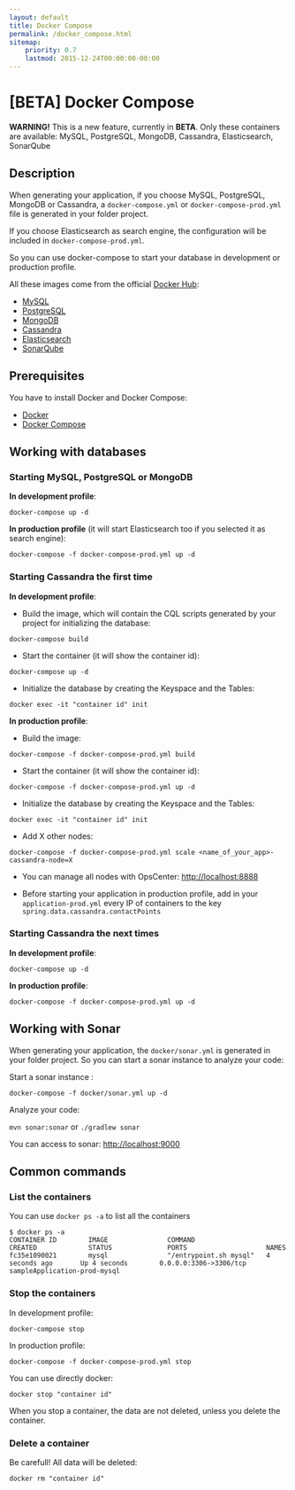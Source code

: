 ```yaml
---
layout: default
title: Docker Compose
permalink: /docker_compose.html
sitemap:
    priority: 0.7
    lastmod: 2015-12-24T00:00:00-00:00
---
```


# <i class="fa fa-music"></i> [BETA] Docker Compose

__WARNING!__ This is a new feature, currently in __BETA__. Only these containers are available: MySQL, PostgreSQL, MongoDB, Cassandra, Elasticsearch, SonarQube

## Description

When generating your application, if you choose MySQL, PostgreSQL, MongoDB or Cassandra, a `docker-compose.yml` or `docker-compose-prod.yml` file is generated in your folder project.

If you choose Elasticsearch as search engine, the configuration will be included in `docker-compose-prod.yml`.

So you can use docker-compose to start your database in development or production profile.

All these images come from the official [Docker Hub](https://hub.docker.com/):

- [MySQL](https://hub.docker.com/_/mysql/)
- [PostgreSQL](https://hub.docker.com/_/postgres/)
- [MongoDB](https://hub.docker.com/_/mongo/)
- [Cassandra](https://hub.docker.com/_/cassandra/)
- [Elasticsearch](https://hub.docker.com/_/elasticsearch/)
- [SonarQube](https://hub.docker.com/_/sonarqube/)

## Prerequisites

You have to install Docker and Docker Compose:

- [Docker](https://docs.docker.com/installation/#installation)
- [Docker Compose](https://docs.docker.com/compose/install)

## Working with databases

### Starting MySQL, PostgreSQL or MongoDB

**In development profile**:

`docker-compose up -d`

**In production profile** (it will start Elasticsearch too if you selected it as search engine):

`docker-compose -f docker-compose-prod.yml up -d`

### Starting Cassandra the first time

**In development profile**:

- Build the image, which will contain the CQL scripts generated by your project for initializing the database:

`docker-compose build`

- Start the container (it will show the container id):

`docker-compose up -d`

- Initialize the database by creating the Keyspace and the Tables:

`docker exec -it "container id" init`

**In production profile**:

- Build the image:

`docker-compose -f docker-compose-prod.yml build`

- Start the container (it will show the container id):

`docker-compose -f docker-compose-prod.yml up -d`

- Initialize the database by creating the Keyspace and the Tables:

`docker exec -it "container id" init`

- Add X other nodes:

`docker-compose -f docker-compose-prod.yml scale <name_of_your_app>-cassandra-node=X`

- You can manage all nodes with OpsCenter: [http://localhost:8888](http://localhost:8888)

- Before starting your application in production profile, add in your `application-prod.yml` every IP of containers to the key `spring.data.cassandra.contactPoints`

### Starting Cassandra the next times

**In development profile**:

`docker-compose up -d`

**In production profile**:

`docker-compose -f docker-compose-prod.yml up -d`

## Working with Sonar

When generating your application, the `docker/sonar.yml` is generated in your folder project.
So you can start a sonar instance to analyze your code:

Start a sonar instance :

`docker-compose -f docker/sonar.yml up -d`

Analyze your code:

`mvn sonar:sonar` or `./gradlew sonar`

You can access to sonar: [http://localhost:9000](http://localhost:9000)


## Common commands

### List the containers

You can use `docker ps -a` to list all the containers

    $ docker ps -a
    CONTAINER ID        IMAGE               COMMAND                  CREATED             STATUS              PORTS                    NAMES
    fc35e1090021        mysql               "/entrypoint.sh mysql"   4 seconds ago       Up 4 seconds        0.0.0.0:3306->3306/tcp   sampleApplication-prod-mysql


### Stop the containers

In development profile:

`docker-compose stop`

In production profile:

`docker-compose -f docker-compose-prod.yml stop`

You can use directly docker:

`docker stop "container id"`

When you stop a container, the data are not deleted, unless you delete the container.

### Delete a container

Be carefull! All data will be deleted:

`docker rm "container id"`
